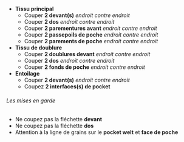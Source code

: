  - **Tissu principal**
   - Couper **2 devant(s)** _endroit contre endroit_
   - Couper **2 dos** _endroit contre endroit_
   - Couper **2 parementures avant** _endroit contre endroit_
   - Couper **2 passepoils de poche** _endroit contre endroit_
   - Couper **2 parements de poche** _endroit contre endroit_
 - **Tissu de doublure**
   - Couper **2 doublures devant** _endroit contre endroit_
   - Couper **2 dos** _endroit contre endroit_
   - Couper **2 fonds de poche** _endroit contre endroit_
 - **Entoilage**
   - Couper **2 devant(s)** _endroit contre endroit_
   - Coupez **2 interfaces(s) de pocket**

<Warning>

###### Les mises en garde

 - Ne coupez pas la fléchette **devant**
 - Ne coupez pas la fléchette **dos**
 - Attention à la ligne de grains sur le **pocket welt** et **face de poche**

</Warning>

